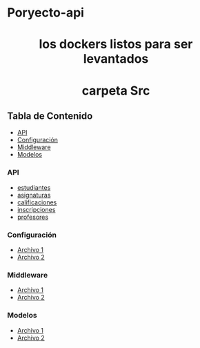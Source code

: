 # Poryecto-api
<h1 align="center"> los dockers listos para ser levantados </h1>


<h1 align="center"> carpeta Src</h1>

## Tabla de Contenido
- [API](#api)
- [Configuración](#config)
- [Middleware](#middleware)
- [Modelos](#models)

### API
- [estudiantes](api/estudiantes/index.md)
- [asignaturas](api/asignaturas/index.md)
- [calificaciones](api/calificaciones/index.md)
- [inscripciones](api/inscripciones/index.md)
- [profesores](api/profesores/index.md)

### Configuración
- [Archivo 1](config/archivo1.md)
- [Archivo 2](config/archivo2.md)

### Middleware
- [Archivo 1](middleware/archivo1.md)
- [Archivo 2](middleware/archivo2.md)

### Modelos
- [Archivo 1](models/archivo1.md)
- [Archivo 2](models/archivo2.md)



